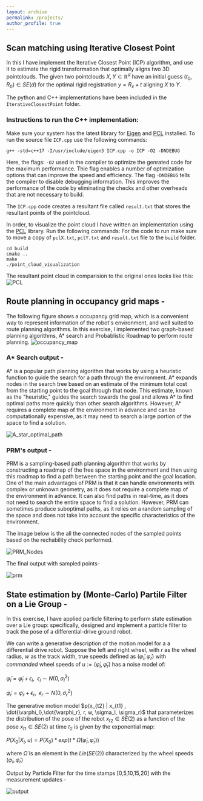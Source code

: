 ```yaml
---
layout: archive
permalink: /projects/
author_profile: true
---
```

## Scan matching using Iterative Closest Point
In this I have implement the Iterative Closest Point (ICP) algorithm, and use it
to estimate the rigid transformation that optimally aligns two 3D pointclouds. The given
two pointclouds $X,Y \subset \mathbb{R}^{d}$ have an initial guess $(t_0,R_0) \in SE(d)$ for the optimal rigid registration $y = R_x + t$ aligning $X$ to $Y$. 

The python and C++ implementations have been included in the `IterativeClosestPoint` folder. 
### Instructions to run the C++ implementation: 
Make sure your system has the latest library for [Eigen](https://eigen.tuxfamily.org/index.php?title=Main_Page) and [PCL](https://pointclouds.org/) installed. 
To run the source file `ICP.cpp` use the following commands:
```
g++ -std=c++17 -I/usr/include/eigen3 ICP.cpp -o ICP -O2 -DNDEBUG
```
Here, the flags: `-O2` used in the compiler to optimize the genrated code for the maximum performance. Thie flag enables a number of optimization options that can improve the speed and efficiency. The flag `-DNDEBUG` tells the compiler to disable debugging information. This improves the performance of the code by eliminating the checks and other overheads that are not necessary to build. 
 
The `ICP.cpp` code creates a resultant file called `result.txt` that stores the resultant points of the pointcloud.

In order, to visualize the point cloud I have written an implementation using the [PCL](https://pointclouds.org/) library. Run the following commands:
For the code to run make sure to move a copy of `pclX.txt`, `pclY.txt` and `result.txt` file to the `build` folder.

```
cd build
cmake ..
make
./point_cloud_visualization
```
The resultant point cloud in comparision to the original ones looks like this:
![PCL](https://user-images.githubusercontent.com/117113574/210670258-9c4e113f-fc7f-473a-b349-026e137d9d5f.png)

## Route planning in occupancy grid maps -
The following figure shows a occupancy grid map, which is a convenient way to represent information of the robot's environment, and well suited to route planning algorithms.
In this exercise, I implemented two graph-based planning algorithms, A* search and Probablistic Roadmap to perform route planning. ![occupancy_map](https://user-images.githubusercontent.com/117113574/211173947-75cc7245-a583-4129-863b-bfa58e30bc05.png)
### A* Search output -
A* is a popular path planning algorithm that works by using a heuristic function to guide the search for a path through the environment. A* expands nodes in the search tree based on an estimate of the minimum total cost from the starting point to the goal through that node. This estimate, known as the "heuristic," guides the search towards the goal and allows A* to find optimal paths more quickly than other search algorithms. However, A* requires a complete map of the environment in advance and can be computationally expensive, as it may need to search a large portion of the space to find a solution.

![A_star_optimal_path](https://user-images.githubusercontent.com/117113574/211173995-61bcacfe-c8ec-4734-a17c-01812a350c1a.png)

### PRM's output - 
PRM is a sampling-based path planning algorithm that works by constructing a roadmap of the free space in the environment and then using this roadmap to find a path between the starting point and the goal location. One of the main advantages of PRM is that it can handle environments with complex or unknown geometry, as it does not require a complete map of the environment in advance. It can also find paths in real-time, as it does not need to search the entire space to find a solution. However, PRM can sometimes produce suboptimal paths, as it relies on a random sampling of the space and does not take into account the specific characteristics of the environment.

The image below is the all the connected nodes of the sampled points based on the rechability check performed. 

![PRM_Nodes](https://user-images.githubusercontent.com/117113574/211174058-eca6bc34-3c21-47d1-93d1-087e649228a8.png)

The final output with sampled points-

![prm](https://user-images.githubusercontent.com/117113574/211174071-dc3a9822-6206-4694-b0da-1034e5425b76.png)


## State estimation by (Monte-Carlo) Partile Filter on a Lie Group -
In this exercise, I have applied particle filtering to perform state estimation over a Lie group:
specifically, designed and implement a particle filter to track the pose of a differential-drive
ground robot.

We can write a generative description of the motion model for a a differential drive robot. Suppose the left and right wheel, with $r$ as the wheel radius, $w$ as the track width, true speeds defined as $(\tilde{\varphi}_l, \tilde{\varphi}_r)$ with $commanded$ wheel speeds of $u := (\dot{\varphi}_l,\dot{\varphi}_r)$ has a noise model of:

$\tilde{\varphi}_l = \dot{\varphi}_l + \epsilon_l,\ \ \epsilon_l \sim N(0,\sigma_l^2)$
 
$\tilde{\varphi}_r = \dot{\varphi}_r + \epsilon_r,\ \ \epsilon_r \sim N(0,\sigma_r^2)$

The generative motion model $p(x_{t2} | x_{t1} , \dot{\varphi_l},\dot{\varphi_r}, r, w, \sigma_l, \sigma_r)$ that parameterizes the distribution of the pose of the robot $x_{t2} \in SE(2)$ as a function of the pose $x_{t1} \in SE(2)$ at time $t_2$ is given by the exponential map:

$P(X_0 | X_t, u) = P(X_0)*exp(t * \dot{\Omega}(\dot{\varphi}_l,\dot{\varphi}_r))$

where $\dot{\Omega}$ is an element in the $Lie(SE(2))$ characterized by the wheel speeds $(\dot{\varphi}_l,\dot{\varphi}_r)$

Output by Particle Filter for the time stamps [0,5,10,15,20] with the measurement updates -

![output](https://user-images.githubusercontent.com/117113574/211174996-e9fd8539-6936-4ea7-873e-179e67bd53c9.png)




